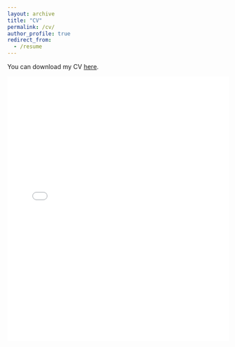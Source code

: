 ```yaml
---
layout: archive
title: "CV"
permalink: /cv/
author_profile: true
redirect_from:
  - /resume
---
```


You can download my CV [here](/files/CV_NJ.pdf).  


<style>
  iframe {
    width: 100%;
    height: 500px;
    max-width: 100%;
    border: none;
  }
  
  @media (max-width: 768px) {
    iframe {
      height: 300px; /* Adjust height for smaller screens */
      border: none;
    }
  }
</style>

<iframe src="{{ site.baseurl }}/files/CV_NJ.pdf" frameborder="0", style="width: 100%; height: 600px; overflow: auto;">
  This browser does not support PDFs. Please download the PDF to view it: <a href="{{ site.baseurl }}/files/CV_NJ.pdf">Download PDF</a>.
</iframe>
